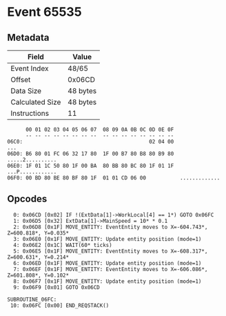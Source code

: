 # Event 65535

## Metadata

| Field           | Value    |
|-----------------|----------|
| Event Index     | 48/65    |
| Offset          | 0x06CD   |
| Data Size       | 48 bytes |
| Calculated Size | 48 bytes |
| Instructions    | 11       |

```
      00 01 02 03 04 05 06 07  08 09 0A 0B 0C 0D 0E 0F
      -- -- -- -- -- -- -- --  -- -- -- -- -- -- -- --
06C0:                                         02 04 00               ...
06D0: B6 80 01 FC 06 32 17 80  1F 00 B7 80 B8 80 B9 80  .....2..........
06E0: 1F 01 1C 50 80 1F 00 BA  80 BB 80 BC 80 1F 01 1F  ...P............
06F0: 00 BD 80 BE 80 BF 80 1F  01 01 CD 06 00           .............   
```

## Opcodes

```
  0: 0x06CD [0x02] IF !(ExtData[1]->WorkLocal[4] == 1*) GOTO 0x06FC
  1: 0x06D5 [0x32] ExtData[1]->MainSpeed = 10* * 0.1
  2: 0x06D8 [0x1F] MOVE_ENTITY: EventEntity moves to X=-604.743*, Z=600.818*, Y=0.035*
  3: 0x06E0 [0x1F] MOVE_ENTITY: Update entity position (mode=1)
  4: 0x06E2 [0x1C] WAIT(60* ticks)
  5: 0x06E5 [0x1F] MOVE_ENTITY: EventEntity moves to X=-608.317*, Z=600.631*, Y=0.214*
  6: 0x06ED [0x1F] MOVE_ENTITY: Update entity position (mode=1)
  7: 0x06EF [0x1F] MOVE_ENTITY: EventEntity moves to X=-606.086*, Z=601.808*, Y=0.102*
  8: 0x06F7 [0x1F] MOVE_ENTITY: Update entity position (mode=1)
  9: 0x06F9 [0x01] GOTO 0x06CD

SUBROUTINE_06FC:
 10: 0x06FC [0x00] END_REQSTACK()
```
